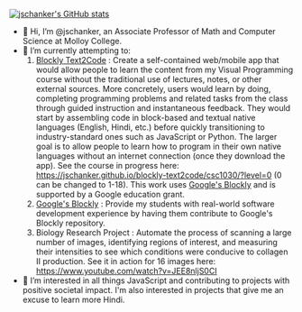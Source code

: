 [![jschanker's GitHub stats](https://github-readme-stats.vercel.app/api?username=jschanker&show_icons=true&theme=cobalt)](https://github.com/anuraghazra/github-readme-stats)
<!--[![Top Langs](https://github-readme-stats.vercel.app/api/top-langs/?username=jschanker&show_icons=true&theme=cobalt)](https://github.com/anuraghazra/github-readme-stats)-->
- 👋 Hi, I’m @jschanker, an Associate Professor of Math and Computer Science at Molloy College.
- 🔭 I’m currently attempting to:
  1. [Blockly Text2Code](https://github.com/jschanker/blockly-text2code) : Create a self-contained web/mobile app that would allow people to learn the content from my Visual Programming course without the traditional use of lectures, notes, or other external sources.  More concretely, users would learn by doing, completing programming problems and related tasks from the class through guided instruction and instantaneous feedback.  They would start by assembling code in block-based and textual native languages (English, Hindi, etc.) before quickly transitioning to industry-standard ones such as JavaScript or Python.  The larger goal is to allow people to learn how to program in their own native languages without an internet connection (once they download the app).  See the course in progress here: https://jschanker.github.io/blockly-text2code/csc1030/?level=0 (0 can be changed to 1-18).  This work uses [Google's Blockly](https://github.com/google/blockly) and is supported by a Google education grant.
  2. [Google's Blockly](https://github.com/google/blockly) : Provide my students with real-world software development experience by having them contribute to Google's Blockly repository.
  3. Biology Research Project : Automate the process of scanning a large number of images, identifying regions of interest, and measuring their intensities to see which conditions were conducive to collagen II production.  See it in action for 16 images here: https://www.youtube.com/watch?v=JEE8nljS0CI 
- 👀 I’m interested in all things JavaScript and contributing to projects with positive societal impact.  I'm also interested in projects that give me an excuse to learn more Hindi.
<!-- - 🌱 I’m currently learning ...
- 💞️ I’m looking to collaborate on ...
- 📫 How to reach me ...-->

<!---
jschanker/jschanker is a ✨ special ✨ repository because its `README.md` (this file) appears on your GitHub profile.
You can click the Preview link to take a look at your changes.
--->
